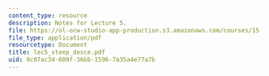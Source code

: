 ```yaml
---
content_type: resource
description: Notes for Lecture 5.
file: https://ol-ocw-studio-app-production.s3.amazonaws.com/courses/15-084j-nonlinear-programming-spring-2004/9c07ac34609f36bb15967a35a4e77a7b_lec5_steep_desce.pdf
file_type: application/pdf
resourcetype: Document
title: lec5_steep_desce.pdf
uid: 9c07ac34-609f-36bb-1596-7a35a4e77a7b
---
```

